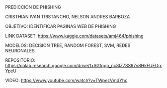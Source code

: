 PREDICCION DE PHISHING 

CRISTHIAN IVAN TRISTANCHO, NELSON ANDRES BARBOZA

OBJETIVO: IDENTIFICAR PAGINAS WEB DE PHISHING

LINK DATASET: https://www.kaggle.com/datasets/amj464/phishing

MODELOS: DECISION TREE, RANDOM FOREST, SVM, REDES NEURONALES.

REPOSITORIO: https://colab.research.google.com/drive/1xSGfqqn_nc8lZ7SS97v8HkFUFOjxYpcU

VIDEO: https://www.youtube.com/watch?v=TWpezVmdYhc
